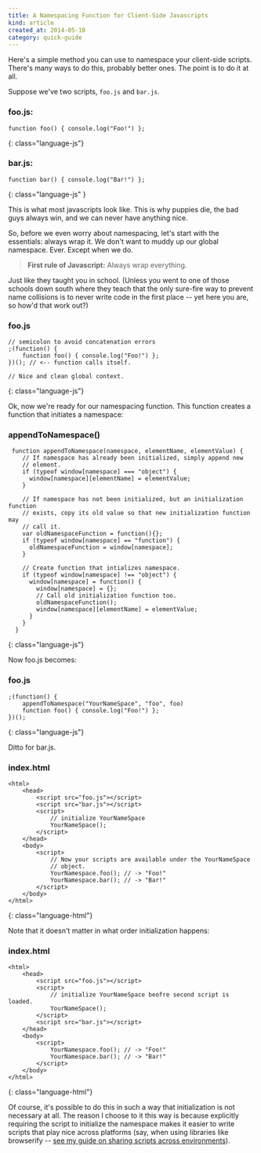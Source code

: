 ```yaml
---
title: A Namespacing Function for Client-Side Javascripts
kind: article
created_at: 2014-05-10
category: quick-guide
---
```


<!-- ._ -->

Here's a simple method you can use to namespace your client-side scripts.
There's many ways to do this, probably better ones. The point is to do it at
all.

Suppose we've two scripts, `foo.js` and `bar.js`.

### foo.js:

    function foo() { console.log("Foo!") };
{: class="language-js"}

### bar.js:

    function bar() { console.log("Bar!") };
{: class="language-js" }

This is what most javascripts look like. This is why puppies die, the
bad guys always win, and we can never have anything nice.

So, before we even worry about namespacing, let's start with the
essentials: always wrap it.
We don't want to muddy up our global namespace. Ever. Except when we do.

> **First rule of Javascript:** Always wrap everything.

Just like they taught you
in school. (Unless you went to one of those schools down south where they
teach that the only
sure-fire way to prevent name collisions is to never write code in the first
place -- yet here you are, so how'd that work out?)

### foo.js

    // semicolon to avoid concatenation errors
    ;(function() {
        function foo() { console.log("Foo!") };
    })(); // <-- function calls itself.

    // Nice and clean global context.
{: class="language-js"}

Ok, now we're ready for our namespacing function. This function creates a
function that initiates a namespace:

### appendToNamespace()

     function appendToNamespace(namespace, elementName, elementValue) {
        // If namespace has already been initialized, simply append new
        // element.
        if (typeof window[namespace] === "object") {
          window[namespace][elementName] = elementValue;
        }

        // If namespace has not been initialized, but an initialization function
        // exists, copy its old value so that new initialization function may
        // call it.
        var oldNamespaceFunction = function(){};
        if (typeof window[namespace] == "function") {
          oldNamespaceFunction = window[namespace];
        }

        // Create function that intializes namespace.
        if (typeof window[namespace] !== "object") {
          window[namespace] = function() {
            window[namespace] = {};
            // Call old initialization function too.
            oldNamespaceFunction();
            window[namespace][elementName] = elementValue;
          }
        }
      }
{: class="language-js"}

Now foo.js becomes:

### foo.js

    ;(function() {
        appendToNamespace("YourNameSpace", "foo", foo)
        function foo() { console.log("Foo!") };
    })();
{: class="language-js"}

Ditto for bar.js.

### index.html

    <html>
        <head>
            <script src="foo.js"></script>
            <script src="bar.js"></script>
            <script>
                // initialize YourNameSpace
                YourNameSpace();
            </script>
        </head>
        <body>
            <script>
                // Now your scripts are available under the YourNameSpace
                // object.
                YourNamespace.foo(); // -> "Foo!"
                YourNamespace.bar(); // -> "Bar!"
            </script>
        </body>
    </html>
{: class="language-html"}

Note that it doesn't matter in what order initialization happens:

### index.html

    <html>
        <head>
            <script src="foo.js"></script>
            <script>
                // initialize YourNameSpace beofre second script is loaded.
                YourNameSpace();
            </script>
            <script src="bar.js"></script>
        </head>
        <body>
            <script>
                YourNamespace.foo(); // -> "Foo!"
                YourNamespace.bar(); // -> "Bar!"
            </script>
        </body>
    </html>
{: class="language-html"}

Of course, it's possible to do this in such a way that initialization is not
necessary at all. The reason I choose to it this way is because explicitly
requiring the script to initialize the namespace makes it easier to write
scripts that play nice across platforms (say, when using libraries
like browserify --
<a href="/quick-guides/double_dipping_your_scripts">
see my guide on sharing scripts across environments</a>).
